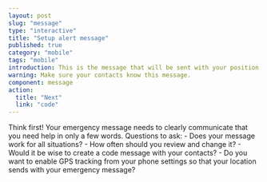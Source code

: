 ```yaml
---
layout: post
slug: "message"
type: "interactive"
title: "Setup alert message"
published: true
category: "mobile"
tags: "mobile"
introduction: This is the message that will be sent with your position. 
warning: Make sure your contacts know this message.
component: message
action:
  title: "Next"
  link: "code"
---
```


Think first! Your emergency message needs to clearly communicate that you need help in only a few words. Questions to ask: - Does your message work for all situations? - How often should you review and change it? - Would it be wise to create a code message with your contacts? - Do you want to enable GPS tracking from your phone settings so that your location sends with your emergency message?